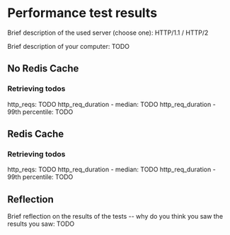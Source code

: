 # Performance test results

Brief description of the used server (choose one): HTTP/1.1 / HTTP/2

Brief description of your computer: TODO

## No Redis Cache

### Retrieving todos

http_reqs: TODO
http_req_duration - median: TODO
http_req_duration - 99th percentile: TODO

## Redis Cache

### Retrieving todos

http_reqs: TODO
http_req_duration - median: TODO
http_req_duration - 99th percentile: TODO

## Reflection

Brief reflection on the results of the tests -- why do you think you saw the results you saw: TODO
